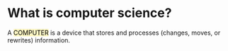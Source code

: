 # What is computer science?

A <mark style="background: #FFF3A3A6;">COMPUTER</mark> is a device that stores and processes (changes, moves, or rewrites) information.